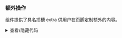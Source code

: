 ### 额外操作

组件提供了具名插槽 <yc-tag>extra</yc-tag> 供用户在页脚定制额外的内容。

<div class="demo-cell vp-raw">
  <yc-image
    src="https://p1-arco.byteimg.com/tos-cn-i-uwbnlip3yd/a8c8cdb109cb051163646151a4a5083b.png~tplv-uwbnlip3yd-webp.webp"
    title="A user’s avatar"
    description="Present by Arco Design"
    width="260"
    style="margin-right: 67px; vertical-align: top;"
    :preview-visible="visible1"
    @preview-visible-change="
      () => {
        visible1 = false;
      }
    ">
    <template #extra>
      <div class="actions">
        <span
          class="action"
          @click="
            () => {
              visible1 = true;
            }
          "
          ><icon-eye
        /></span>
        <span
          class="action"
          @click="onDownLoad"
          ><icon-download
        /></span>
        <yc-tooltip content="A user’s avatar">
          <span class="action"><icon-info-circle /></span>
        </yc-tooltip>
      </div>
    </template>
  </yc-image>
  <yc-image
    src="https://p1-arco.byteimg.com/tos-cn-i-uwbnlip3yd/a8c8cdb109cb051163646151a4a5083b.png~tplv-uwbnlip3yd-webp.webp"
    title="A user’s avatar"
    description="Present by Arco Design"
    width="260"
    footer-position="outer"
    :preview-visible="visible2"
    @preview-visible-change="
      () => {
        visible2 = false;
      }
    ">
    <template #extra>
      <div class="actions actions-outer">
        <span
          class="action"
          @click="
            () => {
              visible2 = true;
            }
          "
          ><icon-eye
        /></span>
        <span
          class="action"
          @click="onDownLoad"
          ><icon-download
        /></span>
        <yc-tooltip content="A user’s avatar">
          <span class="action"><icon-info-circle /></span>
        </yc-tooltip>
      </div>
    </template>
  </yc-image>
</div>

<script setup>
import { ref } from 'vue';
const visible1 = ref(false);
const visible2 = ref(false);
const onDownLoad = () => {
  console.log('download');
};
</script>

<style scoped>
.actions {
  display: flex;
  align-items: center;
}
.action {
  padding: 5px 4px;
  font-size: 14px;
  margin-left: 12px;
  border-radius: 2px;
  line-height: 1;
  cursor: pointer;
}
.action:first-child {
  margin-left: 0;
}

.action:hover {
  background: rgba(0, 0, 0, 0.5);
}
.actions-outer {
  .action {
    &:hover {
      color: #ffffff;
    }
  }
}
</style>
<details>
<summary>查看/隐藏代码</summary>

```vue
<template>
  <yc-image
    src="https://p1-arco.byteimg.com/tos-cn-i-uwbnlip3yd/a8c8cdb109cb051163646151a4a5083b.png~tplv-uwbnlip3yd-webp.webp"
    title="A user’s avatar"
    description="Present by Arco Design"
    width="260"
    style="margin-right: 67px; vertical-align: top;"
    :preview-visible="visible1"
    @preview-visible-change="
      () => {
        visible1 = false;
      }
    ">
    <template #extra>
      <div class="actions">
        <span
          class="action"
          @click="
            () => {
              visible1 = true;
            }
          "
          ><icon-eye
        /></span>
        <span
          class="action"
          @click="onDownLoad"
          ><icon-download
        /></span>
        <yc-tooltip content="A user’s avatar">
          <span class="action"><icon-info-circle /></span>
        </yc-tooltip>
      </div>
    </template>
  </yc-image>
  <yc-image
    src="https://p1-arco.byteimg.com/tos-cn-i-uwbnlip3yd/a8c8cdb109cb051163646151a4a5083b.png~tplv-uwbnlip3yd-webp.webp"
    title="A user’s avatar"
    description="Present by Arco Design"
    width="260"
    footer-position="outer"
    :preview-visible="visible2"
    @preview-visible-change="
      () => {
        visible2 = false;
      }
    ">
    <template #extra>
      <div class="actions actions-outer">
        <span
          class="action"
          @click="
            () => {
              visible2 = true;
            }
          "
          ><icon-eye
        /></span>
        <span
          class="action"
          @click="onDownLoad"
          ><icon-download
        /></span>
        <yc-tooltip content="A user’s avatar">
          <span class="action"><icon-info-circle /></span>
        </yc-tooltip>
      </div>
    </template>
  </yc-image>
</template>

<script setup>
import { ref } from 'vue';
const visible1 = ref(false);
const visible2 = ref(false);
const onDownLoad = () => {
  console.log('download');
};
</script>

<style scoped>
.actions {
  display: flex;
  align-items: center;
}
.action {
  padding: 5px 4px;
  font-size: 14px;
  margin-left: 12px;
  border-radius: 2px;
  line-height: 1;
  cursor: pointer;
}
.action:first-child {
  margin-left: 0;
}

.action:hover {
  background: rgba(0, 0, 0, 0.5);
}
.actions-outer {
  .action {
    &:hover {
      color: #ffffff;
    }
  }
}
</style>
```

</details>

